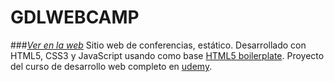 # GDLWEBCAMP
###[*Ver en la web*](https://romerof.github.io/GDLWEBCAMP/)
Sitio web de conferencias, estático. Desarrollado con HTML5, CSS3 y JavaScript usando como base [HTML5 boilerplate](https://github.com/h5bp/html5-boilerplate). Proyecto del curso de desarrollo web completo en [udemy](https://www.udemy.com/course/desarrollo-web-completo-con-html5-css3-js-php-y-mysql).

